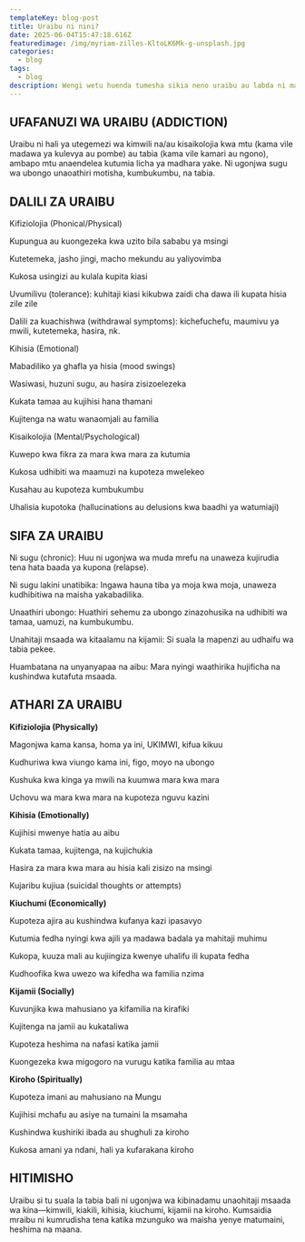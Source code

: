 ```yaml
---
templateKey: blog-post
title: Uraibu ni nini? 
date: 2025-06-04T15:47:18.616Z
featuredimage: /img/myriam-zilles-KltoLK6Mk-g-unsplash.jpg
categories:
  - blog
tags:
  - blog
description: Wengi wetu huenda tumesha sikia neno uraibu au labda ni mara ya kwanza unasikia neno hili, na unajiuliza uraibu ni nini? Kwenye makala haya tuta kwenda kuangalia maana ya uraibu kiu ndani.
---
```






## UFAFANUZI WA URAIBU (ADDICTION)

Uraibu ni hali ya utegemezi wa kimwili na/au kisaikolojia kwa mtu (kama vile madawa ya kulevya au pombe) au tabia (kama vile kamari au ngono), ambapo mtu anaendelea kutumia licha ya madhara yake. Ni ugonjwa sugu wa ubongo unaoathiri motisha, kumbukumbu, na tabia.

## DALILI ZA URAIBU

Kifiziolojia (Phonical/Physical)

Kupungua au kuongezeka kwa uzito bila sababu ya msingi

Kutetemeka, jasho jingi, macho mekundu au yaliyovimba

Kukosa usingizi au kulala kupita kiasi

Uvumilivu (tolerance): kuhitaji kiasi kikubwa zaidi cha dawa ili kupata hisia zile zile

Dalili za kuachishwa (withdrawal symptoms): kichefuchefu, maumivu ya mwili, kutetemeka, hasira, nk.


Kihisia (Emotional)

Mabadiliko ya ghafla ya hisia (mood swings)

Wasiwasi, huzuni sugu, au hasira zisizoelezeka

Kukata tamaa au kujihisi hana thamani

Kujitenga na watu wanaomjali au familia


Kisaikolojia (Mental/Psychological)

Kuwepo kwa fikra za mara kwa mara za kutumia

Kukosa udhibiti wa maamuzi na kupoteza mwelekeo

Kusahau au kupoteza kumbukumbu

Uhalisia kupotoka (hallucinations au delusions kwa baadhi ya watumiaji)

## SIFA ZA URAIBU

Ni sugu (chronic): Huu ni ugonjwa wa muda mrefu na unaweza kujirudia tena hata baada ya kupona (relapse).

Ni sugu lakini unatibika: Ingawa hauna tiba ya moja kwa moja, unaweza kudhibitiwa na maisha yakabadilika.

Unaathiri ubongo: Huathiri sehemu za ubongo zinazohusika na udhibiti wa tamaa, uamuzi, na kumbukumbu.

Unahitaji msaada wa kitaalamu na kijamii: Si suala la mapenzi au udhaifu wa tabia pekee.

Huambatana na unyanyapaa na aibu: Mara nyingi waathirika hujificha na kushindwa kutafuta msaada.

## ATHARI ZA URAIBU

**Kifiziolojia (Physically)**

Magonjwa kama kansa, homa ya ini, UKIMWI, kifua kikuu

Kudhuriwa kwa viungo kama ini, figo, moyo na ubongo

Kushuka kwa kinga ya mwili na kuumwa mara kwa mara

Uchovu wa mara kwa mara na kupoteza nguvu kazini


**Kihisia (Emotionally)**

Kujihisi mwenye hatia au aibu

Kukata tamaa, kujitenga, na kujichukia

Hasira za mara kwa mara au hisia kali zisizo na msingi

Kujaribu kujiua (suicidal thoughts or attempts)


**Kiuchumi (Economically)**

Kupoteza ajira au kushindwa kufanya kazi ipasavyo

Kutumia fedha nyingi kwa ajili ya madawa badala ya mahitaji muhimu

Kukopa, kuuza mali au kujiingiza kwenye uhalifu ili kupata fedha

Kudhoofika kwa uwezo wa kifedha wa familia nzima


**Kijamii (Socially)**

Kuvunjika kwa mahusiano ya kifamilia na kirafiki

Kujitenga na jamii au kukataliwa

Kupoteza heshima na nafasi katika jamii

Kuongezeka kwa migogoro na vurugu katika familia au mtaa


**Kiroho (Spiritually)**

Kupoteza imani au mahusiano na Mungu

Kujihisi mchafu au asiye na tumaini la msamaha

Kushindwa kushiriki ibada au shughuli za kiroho

Kukosa amani ya ndani, hali ya kufarakana kiroho


## HITIMISHO

Uraibu si tu suala la tabia bali ni ugonjwa wa kibinadamu unaohitaji msaada wa kina—kimwili, kiakili, kihisia, kiuchumi, kijamii na kiroho. Kumsaidia mraibu ni kumrudisha tena katika mzunguko wa maisha yenye matumaini, heshima na maana.
